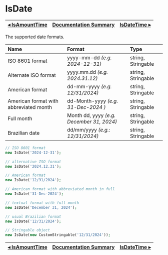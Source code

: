 # IsDate

[◂ IsAmountTime](08-isamounttime.md) | [Documentation Summary](index.md) | [IsDateTime ▸](08-isdatetime.md)
-- | -- | --

The supported date formats.

| Name                                   | Format                                    | Type               |
|:--                                     |:--                                        | :--                |
| ISO 8601 format                        | yyyy-mm-dd *(e.g. 2024-12-31)*            | string, Stringable |
| Alternate ISO format                   | yyyy.mm.dd *(e.g. 2024.31.12)*            | string, Stringable |
| American format                        | dd-mm-yyyy *(e.g. 12/31/2024)*            | string, Stringable |
| American format with abbreviated month | dd-Month-yyyy *(e.g. 31-Dec-2024 )*       | string, Stringable |
| Full month                             | Month dd, yyyy *(e.g. December 31, 2024)* | string, Stringable |
| Brazilian date                         | dd/mm/yyyy *(e.g.: 12/31/2024)*           | string, Stringable |

```php
// ISO 8601 format
new IsDate('2024-12-31');

// alternative ISO format
new IsDate('2024.12.31');

// American format
new IsDate('12/31/2024');

// American format with abbreviated month in full
new IsDate('31-Dec-2024');

// textual format with full month
new IsDate('December 31, 2024');

// usual Brazilian format
new IsDate('12/31/2024');

// Stringable object
new IsDate(new CustomStringable('12/31/2024'));
```

[◂ IsAmountTime](08-isamounttime.md) | [Documentation Summary](index.md) | [IsDateTime ▸](08-isdatetime.md)
-- | -- | --
